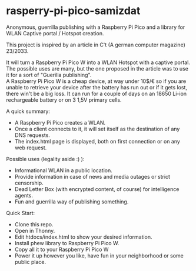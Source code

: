 # rasperry-pi-pico-samizdat
Anonymous, guerrilla publishing with a Raspberry Pi Pico and a library for WLAN Captive portal / Hotspot creation. 

This project is inspired by an article in C't (A german computer magazine) 23/2033. 

It will turn a Raspberry Pi Pico W into a WLAN Hotspot with a captive portal. The possible uses are many, but the one proposed in the article was to use it for a sort of "Guerilla publishing".  
A Raspberry Pi Pico W is a cheap device, at way under 10$/€ so if you are unable to retrieve your device after the battery has run out or if it gets lost, there win't be a big loss. It can run for a couple of days on an 18650 Li-ion rechargeable battery or on 3 1,5V primary cells. 

A quick summary: 

- A Raspberry Pi Pico creates a WLAN.
- Once a client connects to it, it will set itself as the destination of any DNS requests.
- The index.html page is displayed, both on first connection or on any web request.

Possible uses (legality aside :) ): 

- Informational WLAN in a public location.
- Provide information in case of news and media outages or strict censorship.
- Dead Letter Box (with encrypted content, of course) for intelligence agents.
- Fun and guerrilla way of publishing something. 

Quick Start: 

- Clone this repo.
- Open in Thonny.
- Edit htdocs/index.html to show your desired information.
- Install phew library to Raspberry Pi Pico W.
- Copy all it to your Raspberry Pi Pico W
- Power it up however you like, have fun in your neighborhood or some public place.

